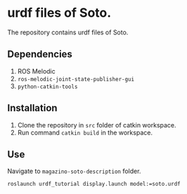 # urdf files of Soto. 
The repository contains urdf files of Soto.

## Dependencies 

 1. ROS Melodic
 2. `ros-melodic-joint-state-publisher-gui`
 3. `python-catkin-tools`

## Installation 

 1. Clone the repository in `src` folder of catkin workspace.
 2. Run command `catkin build` in the workspace.


## Use

 Navigate to `magazino-soto-description` folder.

 `roslaunch urdf_tutorial display.launch model:=soto.urdf`
